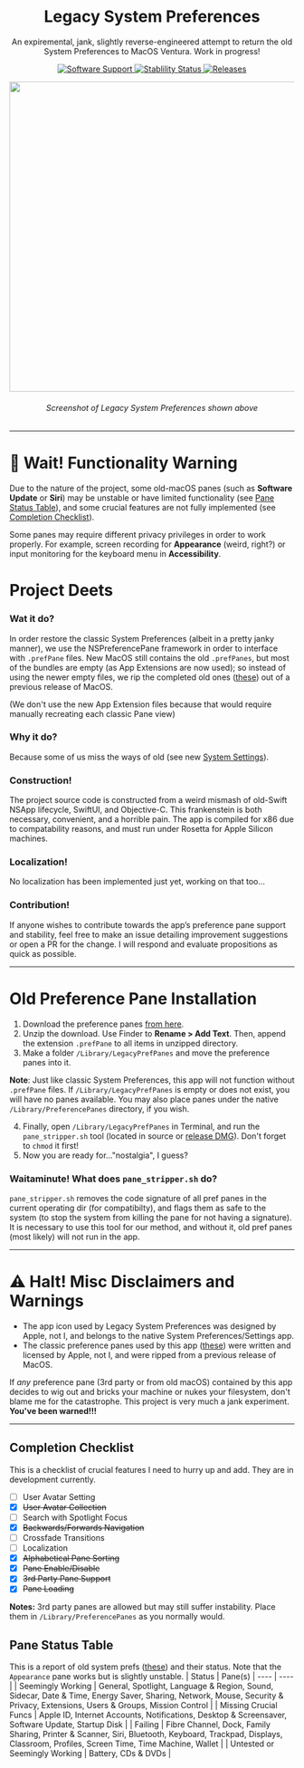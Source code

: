 <h1 align="center" style="">Legacy System Preferences</h1>
<p align="center">
An expiremental, jank, slightly reverse-engineered attempt to return the old System Preferences to MacOS Ventura. Work in progress!
</p>
<p align="center">
    <a href="">
       <img alt="Software Support" src="https://img.shields.io/badge/support-macOS_Ventura-lightgrey.svg"/>
    </a>
    <a href="">
       <img alt="Stablility Status" src="https://img.shields.io/badge/stability-Jank-red.svg"/>
    </a>
    <a href="https://github.com/BitesPotatoBacks/LegacySystemPreferences/releases">
        <img alt="Releases" src="https://img.shields.io/github/release/BitesPotatoBacks/LegacySystemPreferences.svg"/>
    </a>
</p>

<!--
<p align="center">
Example screenshot :arrow_down:
</p>
-->

<p align="center">
<img src="https://user-images.githubusercontent.com/83843298/202055563-7ffc1d4f-a6f3-4dce-b586-0a33a961fb66.png" width="548">
</p>

<h6 align="center">Screenshot of Legacy System Preferences shown above</h6>

___

# :wave: Wait! Functionality Warning
Due to the nature of the project, some old-macOS panes (such as **Software Update** or **Siri**) may be unstable or have limited functionality (see [Pane Status Table](#pane-status-table)), and some crucial features are not fully implemented (see [Completion Checklist](#completion-checklist)).

Some panes may require different privacy privileges in order to work properly. For example, screen recording for **Appearance** (weird, right?) or input monitoring for the keyboard menu in **Accessibility**.

# Project Deets
### Wat it do?
In order restore the classic System Preferences (albeit in a pretty janky manner), we use the NSPreferencePane framework in order to interface with `.prefPane` files. New MacOS still contains the old `.prefPanes`, but most of the bundles are empty (as App Extensions are now used); so instead of using the newer empty files, we rip the completed old ones ([these](https://drive.google.com/drive/folders/1XXXov0TvGNJbwaqKJWsqp0x2cYOKh099?usp=share_link)) out of a previous release of MacOS.

(We don't use the new App Extension files because that would require manually recreating each classic Pane view) 

### Why it do?
Because some of us miss the ways of old (see new [System Settings](https://9to5mac.com/2022/06/06/macos-13-ventura-system-settings-first-look/)).

### Construction!
The project source code is constructed from a weird mismash of old-Swift NSApp lifecycle, SwiftUI, and Objective-C. This frankenstein is both necessary, convenient, and a horrible pain. The app is compiled for x86 due to compatability reasons, and must run under Rosetta for Apple Silicon machines.

### Localization!
No localization has been implemented just yet, working on that too...

### Contribution!
If anyone wishes to contribute towards the app’s preference pane support and stability, feel free to make an issue detailing improvement suggestions or open a PR for the change. I will respond and evaluate propositions as quick as possible.

___

# Old Preference Pane Installation
1. Download the preference panes [from here](https://drive.google.com/drive/folders/1XXXov0TvGNJbwaqKJWsqp0x2cYOKh099?usp=share_link).
2. Unzip the download. Use Finder to **Rename > Add Text**. Then, append the extension `.prefPane` to all items in unzipped directory.
3. Make a folder `/Library/LegacyPrefPanes` and move the preference panes into it. 

**Note**: Just like classic System Preferences, this app will not function without `.prefPane` files. If `/Library/LegacyPrefPanes` is empty or does not exist, you will have no panes available. You may also place panes under the native `/Library/PreferencePanes` directory, if you wish.

4. Finally, open `/Library/LegacyPrefPanes` in Terminal, and run the `pane_stripper.sh` tool (located in source or [release DMG](https://github.com/BitesPotatoBacks/LegacySystemPreferences/releases)). Don't forget to `chmod` it first!
5. Now you are ready for..."nostalgia", I guess?

### Waitaminute! What does `pane_stripper.sh` do?
`pane_stripper.sh` removes the code signature of all pref panes in the current operating dir (for compatibilty), and flags them as safe to the system (to stop the system from killing the pane for not having a signature). It is necessary to use this tool for our method, and without it, old pref panes (most likely) will not run in the app.


___

# :warning: Halt! Misc Disclaimers and Warnings
- The app icon used by Legacy System Preferences was designed by Apple, not I, and belongs to the native System Preferences/Settings app.
- The classic preference panes used by this app ([these](https://drive.google.com/drive/folders/1XXXov0TvGNJbwaqKJWsqp0x2cYOKh099?usp=share_link)) were written and licensed by Apple, not I, and were ripped from a previous release of MacOS.

If *any* preference pane (3rd party or from old macOS) contained by this app decides to wig out and bricks your machine or nukes your filesystem, don't blame me for the catastrophe. This project is very much a jank experiment. **You've been warned!!!**

___

## Completion Checklist
This is a checklist of crucial features I need to hurry up and add. They are in development currently.
- [ ] User Avatar Setting
- [X] ~~User Avatar Collection~~
- [ ] Search with Spotlight Focus
- [X] ~~Backwards/Forwards Navigation~~
- [ ] Crossfade Transitions
- [ ] Localization
- [X] ~~Alphabetical Pane Sorting~~
- [X] ~~Pane Enable/Disable~~
- [X] ~~3rd Party Pane Support~~
- [X] ~~Pane Loading~~

**Notes:** 3rd party panes are allowed but may still suffer instability. Place them in `/Library/PreferencePanes` as you normally would.

## Pane Status Table
This is a report of old system prefs ([these](https://drive.google.com/drive/folders/1XXXov0TvGNJbwaqKJWsqp0x2cYOKh099?usp=share_link)) and their status. Note that the `Appearance` pane works but is slightly unstable.
| Status | Pane(s)
| ---- | ---- |
| Seemingly Working | General, Spotlight, Language & Region, Sound, Sidecar, Date & Time, Energy Saver, Sharing, Network, Mouse, Security & Privacy, Extensions, Users & Groups, Mission Control |
| Missing Crucial Funcs | Apple ID, Internet Accounts, Notifications, Desktop & Screensaver, Software Update, Startup Disk |
| Failing | Fibre Channel, Dock, Family Sharing, Printer & Scanner, Siri, Bluetooth, Keyboard, Trackpad, Displays, Classroom, Profiles, Screen Time, Time Machine, Wallet |
| Untested or Seemingly Working | Battery, CDs & DVDs |
